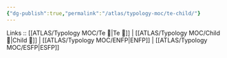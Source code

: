 ```yaml
---
{"dg-publish":true,"permalink":"/atlas/typology-moc/te-child/"}
---
```



Links :: [[ATLAS/Typology MOC/Te 🏹\|Te 🏹]] | [[ATLAS/Typology MOC/Child 👼\|Child 👼]] | [[ATLAS/Typology MOC/ENFP\|ENFP]] | [[ATLAS/Typology MOC/ESFP\|ESFP]]
